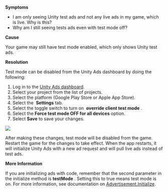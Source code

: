 
        

**Symptoms** 

*   I am only seeing Unity test ads and not any live ads in my game, which is live. Why is this?
*   Why am I still seeing tests ads even with test mode off?

**Cause** 

Your game may still have test mode enabled, which only shows Unity test ads.

**Resolution** 

Test mode can be disabled from the Unity Ads dashboard by doing the following:

1.  Log in to the [Unity Ads dashboard](https://dashboard.unityads.unity3d.com/).
2.  Select your project from the list of projects.
3.  Select the platform (Google Play Store or Apple App Store).
4.  Select the  **Settings**  tab.
5.  Select the toggle switch to turn on  **override client test mode** .
6.  Select the  **Force test mode OFF for all devices**  option.
7.  Select  **Save**  to save your changes.

![](/hc/en-us/article_attachments/115000600523/testmode.png)

After making these changes, test mode will be disabled from the game. Restart the game for the changes to take effect. When the app restarts, it will initialize Unity Ads with a new ad request and will pull live ads instead of test ads.

**More Information** 

If you are initializing ads with code, remember that the second parameter in the initialize method is **testMode** . Setting this to true means test mode is on. For more information, see documentation on [Advertisement.Initialize](https://docs.unity3d.com/ScriptReference/Advertisements.Advertisement.Initialize.html).

      
